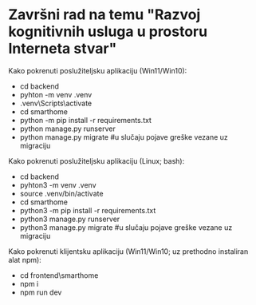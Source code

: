 # Završni rad na temu "Razvoj kognitivnih usluga u prostoru Interneta stvar"

Kako pokrenuti poslužiteljsku aplikaciju (Win11/Win10):
- cd backend
- pyhton -m venv .venv
- .venv\Scripts\activate
- cd smarthome
- python -m pip install -r requirements.txt
- python manage.py runserver
- python manage.py migrate #u slučaju pojave greške vezane uz migraciju

Kako pokrenuti poslužiteljsku aplikaciju (Linux; bash):
- cd backend
- pyhton3 -m venv .venv
- source .venv/bin/activate
- cd smarthome
- python3 -m pip install -r requirements.txt
- python3 manage.py runserver
- python3 manage.py migrate #u slučaju pojave greške vezane uz migraciju

Kako pokrenuti klijentsku aplikaciju (Win11/Win10; uz prethodno instaliran alat npm):
- cd frontend\smarthome
- npm i
- npm run dev

